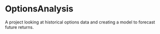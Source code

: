 # OptionsAnalysis
A project looking at historical options data and creating a model to forecast future returns.
